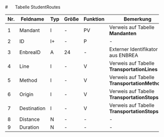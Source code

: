 #      Tabelle StudentRoutes

Nr.|Feldname|Typ|Größe|Funktion|Bemerkung
--|--|--|--|--|--
1|Mandant|I|-|PV|Verweis auf Tabelle **Mandanten**
2|ID|I+|-|P|-
3|EnbreaID|A|24|-|Externer Identifikator aus ENBREA
4|Line|I|-|V|Verweis auf Tabelle **TransportationLines**
5|Method|I|-|V|Verweis auf Tabelle **TransportationMethods**
6|Origin|I|-|V|Verweis auf Tabelle **TransportationStops**
7|Destination|I|-|V|Verweis auf Tabelle **TransportationStops**
8|Distance|N|-|-|-
9|Duration|N|-|-|-
